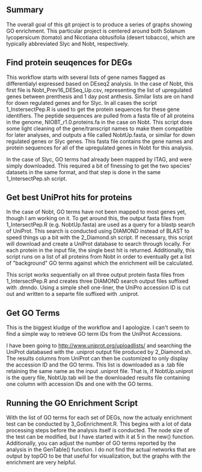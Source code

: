 ## Summary
The overall goal of this git project is to produce a series of graphs showing GO enrichment. This particular project is centered around both Solanum lycopersicum (tomato) and Nicotiana obtusifolia (desert tobacco), which are typically abbreviated Slyc and Nobt, respectively.

## Find protein seuqences for DEGs
This workflow starts with several lists of gene names flagged as differentialyl expressed based on DEseq2 analysis. In the case of Nobt, this first file is Nobt_Prev16_DESeq_Up.csv, representing the list of upregulated genes between prenthesis and 1 day post anthesis. Similar lists are on hand for down regulated genes and for Slyc. In all cases the script 1_InstersectPep.R is used to get the protein sequences for these gene identifiers. The peptide sequences are pulled from a fasta file of all proteins in the genome, NIOBT_r1.0.proteins.fa in the case on Nobt. This script does some light cleaning of the gene/transcript names to make them compatible for later analyses, and outputs a file called NobtUp.fasta, or similar for down regulated genes or Slyc genes. This fasta file contains the gene names and protein sequences for all of the upregulated genes in Nobt for this analysis.

In the case of Slyc, GO terms had already been mapped by ITAG, and were simply downloaded. This required a bit of finessing to get the two species' datasets in the same format, and that step is done in the same 1_IntersectPep.sh script.


## Get best UniProt hits for proteins
In the case of Nobt, GO terms have not been mapped to most genes yet, though I am working on it. To get around this, the output fasta files from 1_IntersectPep.R (e.g. NobtUp.fasta) are used as a query for a blastp search of UniProt. This search is conducted using DIAMOND instead of BLAST to speed things up a bit with the 2_Diamond.sh script. If necessary, this script will download and create a UniProt database to search through locally. For each protein in the input file, the single best hit is returned. Additionally, this script  runs on a list of all proteins from Nobt in order to eventually get a list of "background" GO terms against which the enrichment will be calculated.

This script works sequentially on all three output protein fasta files from 1_IntersectPep.R and creates three DIAMOND search output files suffixed with .dmndo. Using a simple shell one-liner, the UniPro accession ID is cut out and written to a separte file suffixed with .uniprot. 


## Get GO Terms
This is the biggest kludge of the workflow and I apologize. I can't seem to find a simple way to retrieve GO term IDs from the UniProt Accessions. 

I have been going to http://www.uniprot.org/uploadlists/ and searching the UniProt databased with the .uniprot output file produced by 2_Diamond.sh. The results columns from UniProt can then be customized to only display the accession ID and the GO terms. This list is downloaded as a .tab file retaining the same name as the input .uniprot file. That is, if NobtUp.uniprot is the query file, NobtUp.tab will be the downloaded results file containing one column with accession IDs and one with the GO terms. 

## Running the GO Enrichment Script
With the list of GO terms for each set of DEGs, now the actualy enrichment test can be conducted by 3_GoEnrichment.R. This begins with a lot of data processing steps before the analysis itself is conducted. The node size of the test can be modified, but I have started with it at 5 in the new() function. Additionally, you can adjust the number of GO terms reported by the analysis in the GenTable() function. I do not find the actual networks that are output by topGO to be that useful for visualization, but the graphs with the enrichment are very helpful.

